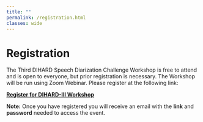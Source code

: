```yaml
---
title: ""
permalink: /registration.html
classes: wide
---
```



# Registration
The Third DIHARD Speech Diarization Challenge Workshop is free to attend and is open to everyone, but prior registration is necessary. The Workshop will be run using Zoom Webinar. Please register at the following link:  

**[Register for DIHARD-III Workshop](https://us02web.zoom.us/webinar/register/WN_0Hy_R_BjToCNUystv22C2Q)**

**Note:** Once you have registered you will receive an email with the **link** and **password** needed to access the event.  

